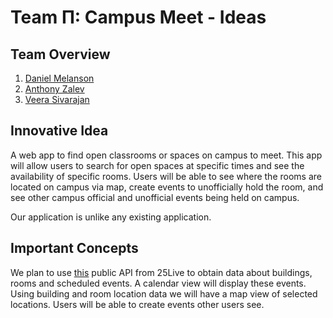 # Team &Pi;: Campus Meet - Ideas

## Team Overview

1. [Daniel Melanson](https://github.com/daniel-melanson)
2. [Anthony Zalev](https://github.com/AnthonyZalev)
3. [Veera Sivarajan](https://github.com/veera-sivarajan)

## Innovative Idea

A web app to find open classrooms or spaces on campus to meet. This app will allow users to search for open spaces at specific times and see the availability of specific rooms. Users will be able to see where the rooms are located on campus via map, create events to unofficially hold the room, and see other campus official and unofficial events being held on campus.

Our application is unlike any existing application.

## Important Concepts

We plan to use [this](https://25live.collegenet.com/pro/umass#!/home/calendar) public API from 25Live to obtain data about buildings, rooms and scheduled events. A calendar view will display these events. Using building and room location data we will have a map view of selected locations. Users will be able to create events other users see.
